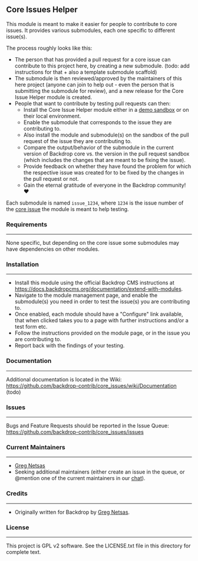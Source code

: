 ## Core Issues Helper

This module is meant to make it easier for people to contribute to core issues.
It provides various submodules, each one specific to different issue(s).

The process roughly looks like this:

- The person that has provided a pull request for a core issue can contribute to
  this project here, by creating a new submodule. (todo: add instructions for
  that + also a template submodule scaffold)
- The submodule is then reviewed/approved by the maintainers of this here
  project (anyone can join to help out - even the person that is submitting the
  submodule for review), and a new release for the Core Issue Helper module is
  created.
- People that want to contribute by testing pull requests can then:
  - Install the Core Issue Helper module either in a [demo sandbox](https://backdropcms.org/demo)
    or on their local environment.
  - Enable the submodule that corresponds to the issue they are contributing to.
  - Also install the module and submodule(s) on the sandbox of the pull request
    of the issue they are contributing to.
  - Compare the output/behavior of the submodule in the current version of
    Backdrop core vs. the version in the pull request sandbox (which includes
    the changes that are meant to be fixing the issue).
  - Provide feedback on whether they have found the problem for which the
    respective issue was created for to be fixed by the changes in the pull
    request or not.
  - Gain the eternal gratitude of everyone in the Backdrop community! ❤️

Each submodule is named `issue_1234`, where `1234` is the issue number of the
[core issue](https://github.com/backdrop/backdrop-issues/issues) the module is
meant to help testing.

### Requirements
---

None specific, but depending on the core issue some submodules may have
dependencies on other modules.

### Installation
---

- Install this module using the official Backdrop CMS instructions at
  https://docs.backdropcms.org/documentation/extend-with-modules.
- Navigate to the module management page, and enable the submodule(s) you need
  in order to test the issue(s) you are contributing to.
- Once enabled, each module should have a "Configure" link available, that when
  clicked takes you to a page with further instructions and/or a test form etc.
- Follow the instructions provided on the module page, or in the issue you are
  contributing to.
- Report back with the findings of your testing.

### Documentation
---

Additional documentation is located in the Wiki:
https://github.com/backdrop-contrib/core_issues/wiki/Documentation (todo)


### Issues
---

Bugs and Feature Requests should be reported in the Issue Queue:
https://github.com/backdrop-contrib/core_issues/issues

### Current Maintainers
---

- [Greg Netsas](https://github.com/klonos)
- Seeking additional maintainers (either create an issue in the queue, or
  @mention one of the current maintainers in our [chat](https://backdrop.zulipchat.com/#narrow/stream/218635-Backdrop/topic/Core.20Issues.20Helper)).

### Credits
---

- Originally written for Backdrop by [Greg Netsas](https://github.com/klonos).

### License
---

This project is GPL v2 software.
See the LICENSE.txt file in this directory for complete text.
